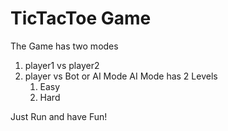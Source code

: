 # TicTacToe Game

The Game has two modes
1. player1 vs player2
2. player vs Bot or AI Mode
    AI Mode has 2 Levels
    1. Easy
    2. Hard

Just Run and have Fun!
